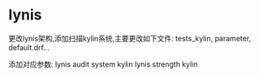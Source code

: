 # lynis

更改lynis架构,添加扫描kylin系统,主要更改如下文件:
tests_kylin, parameter, default.drf...


添加对应参数:
lynis audit system kylin
lynis strength kylin
